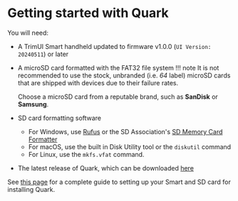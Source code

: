 # Getting started with Quark

You will need:

- A TrimUI Smart handheld updated to firmware v1.0.0 (`UI Version: 20240511`) or later
- A microSD card formatted with the FAT32 file system
!!! note
    It is not recommended to use the stock, unbranded (i.e. *64* label) microSD cards that are shipped with devices due to their failure rates. 
    
    Choose a microSD card from a reputable brand, such as **SanDisk** or **Samsung**.
- SD card formatting software
    - For Windows, use [Rufus](https://rufus.ie) or the SD Association's [SD Memory Card Formatter](https://www.sdcard.org/downloads/formatter/sd-memory-card-formatter-for-windows-download/)
    - For macOS, use the built in Disk Utility tool or the `diskutil` command
    - For Linux, use the `mkfs.vfat` command.
- The latest release of Quark, which can be downloaded [here](https://github.com/cobaltgit/Quark/releases/latest)

See [this page](install.md) for a complete guide to setting up your Smart and SD card for installing Quark.
